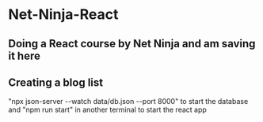 # Net-Ninja-React
## Doing a React course by Net Ninja and am saving it here
## Creating a blog list
"npx json-server --watch data/db.json --port 8000" to start the database and
"npm run start" in another terminal to start the react app
